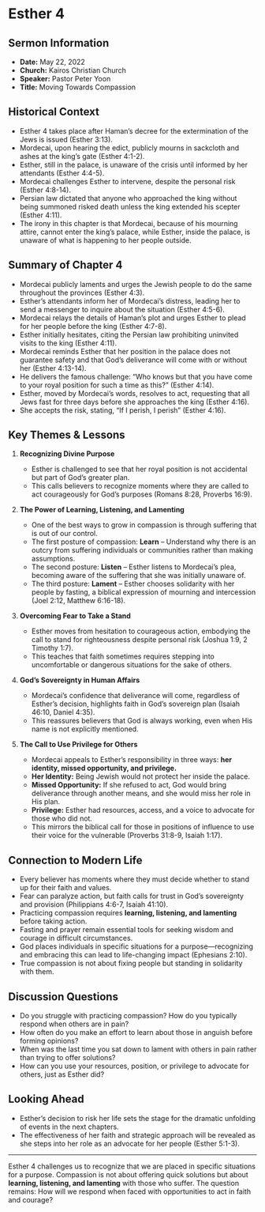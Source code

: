 # Esther 4

## Sermon Information
- **Date:** May 22, 2022
- **Church:** Kairos Christian Church
- **Speaker:** Pastor Peter Yoon
- **Title:** Moving Towards Compassion

## Historical Context
- Esther 4 takes place after Haman’s decree for the extermination of the Jews is issued (Esther 3:13).
- Mordecai, upon hearing the edict, publicly mourns in sackcloth and ashes at the king’s gate (Esther 4:1-2).
- Esther, still in the palace, is unaware of the crisis until informed by her attendants (Esther 4:4-5).
- Mordecai challenges Esther to intervene, despite the personal risk (Esther 4:8-14).
- Persian law dictated that anyone who approached the king without being summoned risked death unless the king extended his scepter (Esther 4:11).
- The irony in this chapter is that Mordecai, because of his mourning attire, cannot enter the king’s palace, while Esther, inside the palace, is unaware of what is happening to her people outside.

## Summary of Chapter 4
- Mordecai publicly laments and urges the Jewish people to do the same throughout the provinces (Esther 4:3).
- Esther’s attendants inform her of Mordecai’s distress, leading her to send a messenger to inquire about the situation (Esther 4:5-6).
- Mordecai relays the details of Haman’s plot and urges Esther to plead for her people before the king (Esther 4:7-8).
- Esther initially hesitates, citing the Persian law prohibiting uninvited visits to the king (Esther 4:11).
- Mordecai reminds Esther that her position in the palace does not guarantee safety and that God’s deliverance will come with or without her (Esther 4:13-14).
- He delivers the famous challenge: “Who knows but that you have come to your royal position for such a time as this?” (Esther 4:14).
- Esther, moved by Mordecai’s words, resolves to act, requesting that all Jews fast for three days before she approaches the king (Esther 4:16).
- She accepts the risk, stating, “If I perish, I perish” (Esther 4:16).

## Key Themes & Lessons

1. **Recognizing Divine Purpose**
   - Esther is challenged to see that her royal position is not accidental but part of God’s greater plan.
   - This calls believers to recognize moments where they are called to act courageously for God’s purposes (Romans 8:28, Proverbs 16:9).

2. **The Power of Learning, Listening, and Lamenting**
   - One of the best ways to grow in compassion is through suffering that is out of our control.
   - The first posture of compassion: **Learn** – Understand why there is an outcry from suffering individuals or communities rather than making assumptions.
   - The second posture: **Listen** – Esther listens to Mordecai’s plea, becoming aware of the suffering that she was initially unaware of.
   - The third posture: **Lament** – Esther chooses solidarity with her people by fasting, a biblical expression of mourning and intercession (Joel 2:12, Matthew 6:16-18).

3. **Overcoming Fear to Take a Stand**
   - Esther moves from hesitation to courageous action, embodying the call to stand for righteousness despite personal risk (Joshua 1:9, 2 Timothy 1:7).
   - This teaches that faith sometimes requires stepping into uncomfortable or dangerous situations for the sake of others.

4. **God’s Sovereignty in Human Affairs**
   - Mordecai’s confidence that deliverance will come, regardless of Esther’s decision, highlights faith in God’s sovereign plan (Isaiah 46:10, Daniel 4:35).
   - This reassures believers that God is always working, even when His name is not explicitly mentioned.

5. **The Call to Use Privilege for Others**
   - Mordecai appeals to Esther’s responsibility in three ways: **her identity, missed opportunity, and privilege.**
   - **Her Identity:** Being Jewish would not protect her inside the palace.
   - **Missed Opportunity:** If she refused to act, God would bring deliverance through another means, and she would miss her role in His plan.
   - **Privilege:** Esther had resources, access, and a voice to advocate for those who did not.
   - This mirrors the biblical call for those in positions of influence to use their voice for the vulnerable (Proverbs 31:8-9, Isaiah 1:17).

## Connection to Modern Life
- Every believer has moments where they must decide whether to stand up for their faith and values.
- Fear can paralyze action, but faith calls for trust in God’s sovereignty and provision (Philippians 4:6-7, Isaiah 41:10).
- Practicing compassion requires **learning, listening, and lamenting** before taking action.
- Fasting and prayer remain essential tools for seeking wisdom and courage in difficult circumstances.
- God places individuals in specific situations for a purpose—recognizing and embracing this can lead to life-changing impact (Ephesians 2:10).
- True compassion is not about fixing people but standing in solidarity with them.

## Discussion Questions
- Do you struggle with practicing compassion? How do you typically respond when others are in pain?
- How often do you make an effort to learn about those in anguish before forming opinions?
- When was the last time you sat down to lament with others in pain rather than trying to offer solutions?
- How can you use your resources, position, or privilege to advocate for others, just as Esther did?

## Looking Ahead
- Esther’s decision to risk her life sets the stage for the dramatic unfolding of events in the next chapters.
- The effectiveness of her faith and strategic approach will be revealed as she steps into her role as an advocate for her people (Esther 5:1-3).

---

Esther 4 challenges us to recognize that we are placed in specific situations for a purpose. Compassion is not about offering quick solutions but about **learning, listening, and lamenting** with those who suffer. The question remains: How will we respond when faced with opportunities to act in faith and courage?